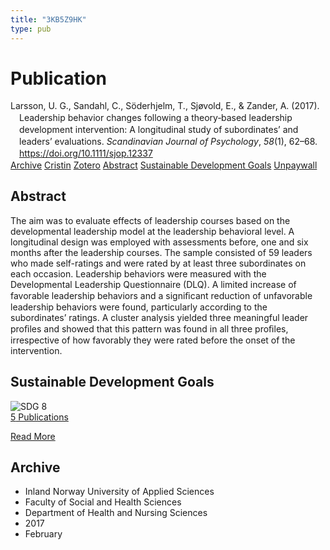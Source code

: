 ```yaml
---
title: "3KB5Z9HK"
type: pub
---
```

<h1>Publication</h1>
<article id="csl-bib-container-3KB5Z9HK" class="csl-bib-container">
  <div class="csl-bib-body" style="line-height: 1.35; padding-left: 1em; text-indent:-1em;">
  <div class="csl-entry">Larsson, U. G., Sandahl, C., S&#xF6;derhjelm, T., Sj&#xF8;vold, E., &amp; Zander, A. (2017). Leadership behavior changes following a theory&#x2010;based leadership development intervention: A longitudinal study of subordinates&#x2019; and leaders&#x2019; evaluations. <i>Scandinavian Journal of Psychology</i>, <i>58</i>(1), 62&#x2013;68. <a href="https://doi.org/10.1111/sjop.12337">https://doi.org/10.1111/sjop.12337</a></div>
</div>
  <div class="csl-bib-buttons">
    <a href="#taxonomy-article-3KB5Z9HK" class="csl-bib-button">Archive</a>
    <a href="https://app.cristin.no/results/show.jsf?id=1452608" alt="Cristin URL" class="csl-bib-button">Cristin</a>
    <a href="http://zotero.org/groups/5402882/items/3KB5Z9HK" alt="Zotero URL" class="csl-bib-button">Zotero</a>
    <a href="#abstract-article-3KB5Z9HK" class="csl-bib-button">Abstract</a>
    <a href="#sdg-article-3KB5Z9HK" class="csl-bib-button">Sustainable Development Goals</a>
    <a href="https://doi.org/10.1111/sjop.12337" class="csl-bib-button">Unpaywall</a>
  </div>
  <div id="csl-bib-meta-container-3KB5Z9HK"></div>
</article>
<div id="csl-bib-meta-3KB5Z9HK" class="csl-bib-meta">
  <article id="abstract-article-3KB5Z9HK" class="abstract-article">
    <h1>Abstract</h1>
    The aim was to evaluate effects of leadership courses based on the developmental leadership model at the leadership behavioral level. A longitudinal design was employed with assessments before, one and six months after the leadership courses. The sample consisted of 59 leaders who made self-ratings and were rated by at least three subordinates on each occasion. Leadership behaviors were measured with the Developmental Leadership Questionnaire (DLQ). A limited increase of favorable leadership behaviors and a signiﬁcant reduction of unfavorable leadership behaviors were found, particularly according to the subordinates’ ratings. A cluster analysis yielded three meaningful leader proﬁles and showed that this pattern was found in all three proﬁles, irrespective of how favorably they were rated before the onset of the intervention.
  </article>
  <article id="sdg-article-3KB5Z9HK" class="sdg-article">
    <h1>Sustainable Development Goals</h1>
    <div class="sdg-container"><div id="sdg8" class="sdg"> <img src="{{< params subfolder >}}images/sdg/sdg08_en.png" class="image" alt="SDG 8"> <div class="sdg-overlay"> <a href="{{< params subfolder >}}en/archive/?sdg=8#archive" class="sdg-publication-count"><span>5</span> Publications</a> <p><a href="https://sdgs.un.org/goals/goal8" class="sdg-read-more">Read More</a></p> </div> </div></div>
  </article>
  <article id="taxonomy-article-3KB5Z9HK" class="taxonomy-article">
    <h1>Archive</h1>
    <ul>
      <li>Inland Norway University of Applied Sciences</li>
      <li>Faculty of Social and Health Sciences</li>
      <li>Department of Health and Nursing Sciences</li>
      <li>2017</li>
      <li>February</li>
    </ul>
  </article>
</div>
